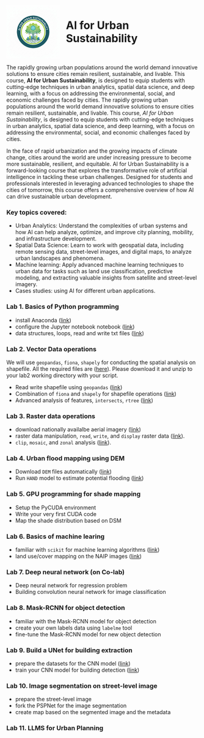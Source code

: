 <div style="display: flex; align-items: center; gap: 16px;">
  <img src="logo.png" alt="AI for Urban Sustainability" width="140" style="flex-shrink: 0;" />
  <h1 style="margin: 0;">AI for Urban Sustainability</h1>
</div>


The rapidly growing urban populations around the world demand innovative solutions to ensure cities remain resilient, sustainable, and livable. This course, <strong>AI for Urban Sustainability</strong>, is designed to equip students with cutting-edge techniques in urban analytics, spatial data science, and deep learning, with a focus on addressing the environmental, social, and economic challenges faced by cities.
The rapidly growing urban populations around the world demand innovative solutions to ensure cities remain resilient, sustainable, and livable. This course, *AI for Urban Sustainability*, is designed to equip students with cutting-edge techniques in urban analytics, spatial data science, and deep learning, with a focus on addressing the environmental, social, and economic challenges faced by cities.

In the face of rapid urbanization and the growing impacts of climate change, cities around the world are under increasing pressure to become more sustainable, resilient, and equitable. AI for Urban Sustainability is a forward-looking course that explores the transformative role of artificial intelligence in tackling these urban challenges. Designed for students and professionals interested in leveraging advanced technologies to shape the cities of tomorrow, this course offers a comprehensive overview of how AI can drive sustainable urban development.

### Key topics covered:
- Urban Analytics: Understand the complexities of urban systems and how AI can help analyze, optimize, and improve city planning, mobility, and infrastructure development.
- Spatial Data Science: Learn to work with geospatial data, including remote sensing data, street-level images, and digital maps, to analyze urban landscapes and phenomena.
- Machine learning: Apply advanced machine learning techniques to urban data for tasks such as land use classification, predictive modeling, and extracting valuable insights from satellite and street-level imagery.
- Cases studies: using AI for different urban applications.


### Lab 1. Basics of Python programming
- install Anaconda ([link](lab1-basics-python-spatial-programing/install-anaconda.md))
- configure the Jupyter notebook notebook ([link](lab1-basics-python-spatial-programing/jupyter-notebook.md))
- data structures, loops, read and write txt files ([link](lab1-basics-python-spatial-programing/Python-basics.ipynb))


### Lab 2. Vector Data operations
We will use `geopandas`, `fiona`, `shapely` for conducting the spatial analysis on shapefile. All the required files are ([here](lab2-vector-data-manipulation/data.zip)). Please download it and unzip to your lab2 working directory with your script. 
- Read write shapefile using `geopandas` ([link](lab2-vector-data-manipulation/1.%20geopandas-spatial-analysis.ipynb))
- Combination of `fiona` and `shapely` for shapefile operations ([link](lab2-vector-data-manipulation/2.%20fiona-shapefile.ipynb))
- Advanced analysis of features, `intersects`, `rtree` ([link](lab2-vector-data-manipulation/3.%20advanced_analysis_fiona_shapely.ipynb))

### Lab 3. Raster data operations
- download nationally availalbe aerial imagery ([link](lab3-raster-data-manipulation/1.%20naip-downloader.ipynb))
- raster data manipulation, `read`, `write`, and `display` raster data ([link](lab3-raster-data-manipulation/2.%20raster-data-manipulation.ipynb)).
- `clip`, `mosaic`, and `zonal` analysis ([link](lab3-raster-data-manipulation/3.clip-mosaic-zonal-analysis.ipynb)).

### Lab 4. Urban flood mapping using DEM
- Download `DEM` files automatically ([link](lab4-urban-flood-mapping/download-dem.ipynb))
- Run `HAND` model to estimate potential flooding ([link](lab4-urban-flood-mapping/urban-flood-vulnerability.ipynb))

### Lab 5. GPU programming for shade mapping
- Setup the PyCUDA environment
- Write your very first CUDA code
- Map the shade distribution based on DSM

### Lab 6. Basics of machine learing
- familiar with `scikit` for machine learning algorithms ([link](lab6-machine-learning/MachineLearning_GettingStarted.ipynb))
- land use/cover mapping on the NAIP images ([link](lab6-machine-learning/machine-learning-land-cover-mapping-penn.ipynb))

### Lab 7. Deep neural network (on Co-lab)
- Deep neural network for regression problem
- Building convolution neural network for image classification

### Lab 8. Mask-RCNN for object detection
- familiar with the Mask-RCNN model for object detection
- create your own labels data using `labelme` tool
- fine-tune the Mask-RCNN model for new object detection

### Lab 9. Build a UNet for building extraction
- prepare the datasets for the CNN model ([link](lab8-unet/1.data-preparation.ipynb))
- train your CNN model for building detection ([link](lab8-unet/2.model-trainning-prediction.ipynb))

### Lab 10. Image segmentation on street-level image

- prepare the street-level image
- fork the PSPNet for the image segmentation
- create map based on the segmented image and the metadata

### Lab 11. LLMS for Urban Planning